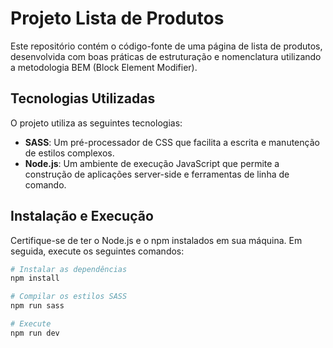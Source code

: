 # Projeto Lista de Produtos

Este repositório contém o código-fonte de uma página de lista de produtos, desenvolvida com boas práticas de estruturação e nomenclatura utilizando a metodologia BEM (Block Element Modifier). 

## Tecnologias Utilizadas

O projeto utiliza as seguintes tecnologias:

- **SASS**: Um pré-processador de CSS que facilita a escrita e manutenção de estilos complexos.
- **Node.js**: Um ambiente de execução JavaScript que permite a construção de aplicações server-side e ferramentas de linha de comando.

## Instalação e Execução

Certifique-se de ter o Node.js e o npm instalados em sua máquina. Em seguida, execute os seguintes comandos:

```bash
# Instalar as dependências
npm install

# Compilar os estilos SASS
npm run sass

# Execute
npm run dev
```
